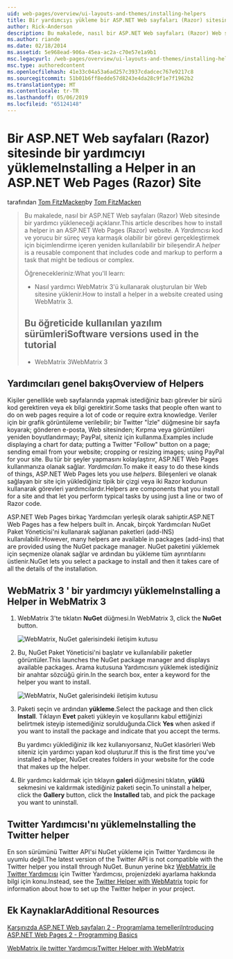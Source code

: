```yaml
---
uid: web-pages/overview/ui-layouts-and-themes/installing-helpers
title: Bir yardımcıyı yükleme bir ASP.NET Web sayfaları (Razor) sitesinde | Microsoft Docs
author: Rick-Anderson
description: Bu makalede, nasıl bir ASP.NET Web sayfaları (Razor) Web sitesinde bir yardımcı yükleneceği açıklanır. Bir yardımcı kod ve işaretlemede başına içeren yeniden kullanılabilir bir bileşen olan...
ms.author: riande
ms.date: 02/18/2014
ms.assetid: 5e968ead-906a-45ea-ac2a-c70e57e1a9b1
msc.legacyurl: /web-pages/overview/ui-layouts-and-themes/installing-helpers
msc.type: authoredcontent
ms.openlocfilehash: 41e33c04a53a6ad257c3937cdadcec767e9217c8
ms.sourcegitcommit: 51b01b6ff8edde57d8243e4da28c9f1e7f1962b2
ms.translationtype: MT
ms.contentlocale: tr-TR
ms.lasthandoff: 05/06/2019
ms.locfileid: "65124148"
---
```

# <a name="installing-a-helper-in-an-aspnet-web-pages-razor-site"></a><span data-ttu-id="55d9a-104">Bir ASP.NET Web sayfaları (Razor) sitesinde bir yardımcıyı yükleme</span><span class="sxs-lookup"><span data-stu-id="55d9a-104">Installing a Helper in an ASP.NET Web Pages (Razor) Site</span></span>

<span data-ttu-id="55d9a-105">tarafından [Tom FitzMacken](https://github.com/tfitzmac)</span><span class="sxs-lookup"><span data-stu-id="55d9a-105">by [Tom FitzMacken](https://github.com/tfitzmac)</span></span>

> <span data-ttu-id="55d9a-106">Bu makalede, nasıl bir ASP.NET Web sayfaları (Razor) Web sitesinde bir yardımcı yükleneceği açıklanır.</span><span class="sxs-lookup"><span data-stu-id="55d9a-106">This article describes how to install a helper in an ASP.NET Web Pages (Razor) website.</span></span> <span data-ttu-id="55d9a-107">A *Yardımcısı* kod ve yorucu bir süreç veya karmaşık olabilir bir görevi gerçekleştirmek için biçimlendirme içeren yeniden kullanılabilir bir bileşendir.</span><span class="sxs-lookup"><span data-stu-id="55d9a-107">A *helper* is a reusable component that includes code and markup to perform a task that might be tedious or complex.</span></span>
> 
> <span data-ttu-id="55d9a-108">Öğrenecekleriniz:</span><span class="sxs-lookup"><span data-stu-id="55d9a-108">What you'll learn:</span></span>
> 
> - <span data-ttu-id="55d9a-109">Nasıl yardımcı WebMatrix 3'ü kullanarak oluşturulan bir Web sitesine yüklenir.</span><span class="sxs-lookup"><span data-stu-id="55d9a-109">How to install a helper in a website created using WebMatrix 3.</span></span>
>   
> 
> ## <a name="software-versions-used-in-the-tutorial"></a><span data-ttu-id="55d9a-110">Bu öğreticide kullanılan yazılım sürümleri</span><span class="sxs-lookup"><span data-stu-id="55d9a-110">Software versions used in the tutorial</span></span>
> 
> 
> - <span data-ttu-id="55d9a-111">WebMatrix 3</span><span class="sxs-lookup"><span data-stu-id="55d9a-111">WebMatrix 3</span></span>

## <a name="overview-of-helpers"></a><span data-ttu-id="55d9a-112">Yardımcıları genel bakış</span><span class="sxs-lookup"><span data-stu-id="55d9a-112">Overview of Helpers</span></span>

<span data-ttu-id="55d9a-113">Kişiler genellikle web sayfalarında yapmak istediğiniz bazı görevler bir sürü kod gerektiren veya ek bilgi gerektirir.</span><span class="sxs-lookup"><span data-stu-id="55d9a-113">Some tasks that people often want to do on web pages require a lot of code or require extra knowledge.</span></span> <span data-ttu-id="55d9a-114">Veriler için bir grafik görüntüleme verilebilir; bir Twitter "İzle" düğmesine bir sayfa koyarak; gönderen e-posta, Web sitesinden; Kırpma veya görüntüleri yeniden boyutlandırmayı; PayPal, siteniz için kullanma.</span><span class="sxs-lookup"><span data-stu-id="55d9a-114">Examples include displaying a chart for data; putting a Twitter "Follow" button on a page; sending email from your website; cropping or resizing images; using PayPal for your site.</span></span> <span data-ttu-id="55d9a-115">Bu tür bir şeyler yapmasını kolaylaştırır, ASP.NET Web Pages kullanmanıza olanak sağlar. *Yardımcıları*.</span><span class="sxs-lookup"><span data-stu-id="55d9a-115">To make it easy to do these kinds of things, ASP.NET Web Pages lets you use *helpers*.</span></span> <span data-ttu-id="55d9a-116">Bileşenleri ve olanak sağlayan bir site için yüklediğiniz tipik bir çizgi veya iki Razor kodunun kullanarak görevleri yardımcılardır.</span><span class="sxs-lookup"><span data-stu-id="55d9a-116">Helpers are components that you install for a site and that let you perform typical tasks by using just a line or two of Razor code.</span></span>

<span data-ttu-id="55d9a-117">ASP.NET Web Pages birkaç Yardımcıları yerleşik olarak sahiptir.</span><span class="sxs-lookup"><span data-stu-id="55d9a-117">ASP.NET Web Pages has a few helpers built in.</span></span> <span data-ttu-id="55d9a-118">Ancak, birçok Yardımcıları NuGet Paket Yöneticisi'ni kullanarak sağlanan paketleri (add-INS) kullanılabilir.</span><span class="sxs-lookup"><span data-stu-id="55d9a-118">However, many helpers are available in packages (add-ins) that are provided using the NuGet package manager.</span></span> <span data-ttu-id="55d9a-119">NuGet paketini yüklemek için seçmenize olanak sağlar ve ardından bu yükleme tüm ayrıntılarını üstlenir.</span><span class="sxs-lookup"><span data-stu-id="55d9a-119">NuGet lets you select a package to install and then it takes care of all the details of the installation.</span></span>

## <a name="installing-a-helper-in-webmatrix-3"></a><span data-ttu-id="55d9a-120">WebMatrix 3 ' bir yardımcıyı yükleme</span><span class="sxs-lookup"><span data-stu-id="55d9a-120">Installing a Helper in WebMatrix 3</span></span>

1. <span data-ttu-id="55d9a-121">WebMatrix 3'te tıklatın **NuGet** düğmesi.</span><span class="sxs-lookup"><span data-stu-id="55d9a-121">In WebMatrix 3, click the **NuGet** button.</span></span>

    ![WebMatrix, NuGet galerisindeki iletişim kutusu](installing-helpers/_static/image1.png)
2. <span data-ttu-id="55d9a-123">Bu, NuGet Paket Yöneticisi'ni başlatır ve kullanılabilir paketler görüntüler.</span><span class="sxs-lookup"><span data-stu-id="55d9a-123">This launches the NuGet package manager and displays available packages.</span></span> <span data-ttu-id="55d9a-124">Arama kutusuna Yardımcısını yüklemek istediğiniz bir anahtar sözcüğü girin.</span><span class="sxs-lookup"><span data-stu-id="55d9a-124">In the search box, enter a keyword for the helper you want to install.</span></span>

    ![WebMatrix, NuGet galerisindeki iletişim kutusu](installing-helpers/_static/image2.png)
3. <span data-ttu-id="55d9a-126">Paketi seçin ve ardından **yükleme**.</span><span class="sxs-lookup"><span data-stu-id="55d9a-126">Select the package and then click **Install**.</span></span> <span data-ttu-id="55d9a-127">Tıklayın **Evet** paketi yükleyin ve koşullarını kabul ettiğinizi belirtmek isteyip istemediğiniz sorulduğunda.</span><span class="sxs-lookup"><span data-stu-id="55d9a-127">Click **Yes** when asked if you want to install the package and indicate that you accept the terms.</span></span>

     <span data-ttu-id="55d9a-128">Bu yardımcı yüklediğiniz ilk kez kullanıyorsanız, NuGet klasörleri Web siteniz için yardımcı yapan kod oluşturur.</span><span class="sxs-lookup"><span data-stu-id="55d9a-128">If this is the first time you've installed a helper, NuGet creates folders in your website for the code that makes up the helper.</span></span>
4. <span data-ttu-id="55d9a-129">Bir yardımcı kaldırmak için tıklayın **galeri** düğmesini tıklatın, **yüklü** sekmesini ve kaldırmak istediğiniz paketi seçin.</span><span class="sxs-lookup"><span data-stu-id="55d9a-129">To uninstall a helper, click the **Gallery** button, click the **Installed** tab, and pick the package you want to uninstall.</span></span>

## <a name="installing-the-twitter-helper"></a><span data-ttu-id="55d9a-130">Twitter Yardımcısı'nı yükleme</span><span class="sxs-lookup"><span data-stu-id="55d9a-130">Installing the Twitter helper</span></span>

<span data-ttu-id="55d9a-131">En son sürümünü Twitter API'si NuGet yükleme için Twitter Yardımcısı ile uyumlu değil.</span><span class="sxs-lookup"><span data-stu-id="55d9a-131">The latest version of the Twitter API is not compatible with the Twitter helper you install through NuGet.</span></span> <span data-ttu-id="55d9a-132">Bunun yerine bkz [WebMatrix ile Twitter Yardımcısı](twitter-helper.md) için Twitter Yardımcısı, projenizdeki ayarlama hakkında bilgi için konu.</span><span class="sxs-lookup"><span data-stu-id="55d9a-132">Instead, see the [Twitter Helper with WebMatrix](twitter-helper.md) topic for information about how to set up the Twitter helper in your project.</span></span>

<a id="Additional_Resources"></a>
## <a name="additional-resources"></a><span data-ttu-id="55d9a-133">Ek Kaynaklar</span><span class="sxs-lookup"><span data-stu-id="55d9a-133">Additional Resources</span></span>

[<span data-ttu-id="55d9a-134">Karşınızda ASP.NET Web sayfaları 2 - Programlama temelleri</span><span class="sxs-lookup"><span data-stu-id="55d9a-134">Introducing ASP.NET Web Pages 2 - Programming Basics</span></span>](../getting-started/introducing-razor-syntax-c.md)

[<span data-ttu-id="55d9a-135">WebMatrix ile twitter Yardımcısı</span><span class="sxs-lookup"><span data-stu-id="55d9a-135">Twitter Helper with WebMatrix</span></span>](twitter-helper.md)
